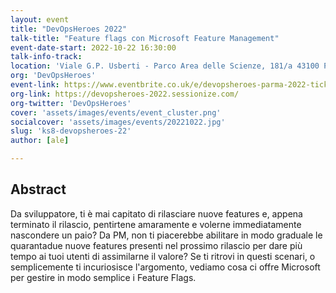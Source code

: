 ```yaml
---
layout: event
title: "DevOpsHeroes 2022"
talk-title: "Feature flags con Microsoft Feature Management"
event-date-start: 2022-10-22 16:30:00
talk-info-track: 
location: 'Viale G.P. Usberti - Parco Area delle Scienze, 181/a 43100 Parma'
org: 'DevOpsHeroes'
event-link: https://www.eventbrite.co.uk/e/devopsheroes-parma-2022-tickets-324923122807
org-link: https://devopsheroes-2022.sessionize.com/
org-twitter: 'DevOpsHeroes'
cover: 'assets/images/events/event_cluster.png'
socialcover: 'assets/images/events/20221022.jpg'
slug: 'ks8-devopsheroes-22'
author: [ale]

---
```

## Abstract
Da sviluppatore, ti è mai capitato di rilasciare nuove features e, appena terminato il rilascio, pentirtene amaramente e volerne immediatamente nascondere un paio? Da PM, non ti piacerebbe abilitare in modo graduale le quarantadue nuove features presenti nel prossimo rilascio per dare più tempo ai tuoi utenti di assimilarne il valore? Se ti ritrovi in questi scenari, o semplicemente ti incuriosisce l'argomento, vediamo cosa ci offre Microsoft per gestire in modo semplice i Feature Flags.

<!--div class="video">
<div class="responsive-iframe-container-16">
<iframe class="responsive-iframe" src="https://www.youtube.com/embed/bJ0-Ljy98m8?start=26876" frameborder="0" allow="accelerometer; autoplay; clipboard-write; encrypted-media; gyroscope; picture-in-picture" allowfullscreen></iframe>
</div>
</div>

<p><a href="https://github.com/GianniBortoloBossini/azureday2022-microsoft-feature-management">Il <strong>Repo</strong> è disponibile qui: https://github.com/GianniBortoloBossini/azureday2022-microsoft-feature-management</a></p-->